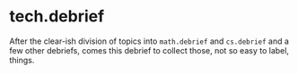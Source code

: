 # tech.debrief

After the clear-ish division of topics into `math.debrief` and `cs.debrief` and a few other debriefs, comes this debrief to collect those, not so easy to label, things.
